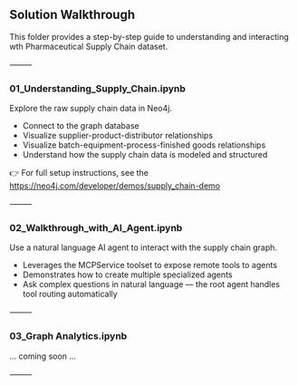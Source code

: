 ## Solution Walkthrough

This folder provides a step-by-step guide to understanding and interacting wth Pharmaceutical Supply Chain dataset.

⸻

### 01_Understanding_Supply_Chain.ipynb

Explore the raw supply chain data in Neo4j.

- Connect to the graph database
- Visualize supplier-product-distributor relationships
- Visualize batch-equipment-process-finished goods relationships
- Understand how the supply chain data is modeled and structured

👉 For full setup instructions, see the  https://neo4j.com/developer/demos/supply_chain-demo

⸻

### 02_Walkthrough_with_AI_Agent.ipynb

Use a natural language AI agent to interact with the supply chain graph.

- Leverages the MCPService toolset to expose remote tools to agents
- Demonstrates how to create multiple specialized agents
- Ask complex questions in natural language — the root agent handles tool routing automatically

⸻

### 03_Graph Analytics.ipynb

... coming soon ... 

⸻

